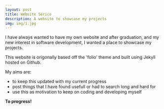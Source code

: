```yaml
---
layout: post
title: Website Serico
description: A website to showcase my projects 
img: img/1.jpg
---
```

 
I have always wanted to have my own website and after graduation, and my new interest in software development, I wanted a place to showcase my projects. 

This website is origonally based off the 'folio' theme and built using Jekyll hosted on Github. 

My aims are: 
- to keep this updated with my current progress
- post things that I have found usefull or had to search long and hard for
- use this as motivation to keep on coding and developing myself

<strong>To progress!</strong>
